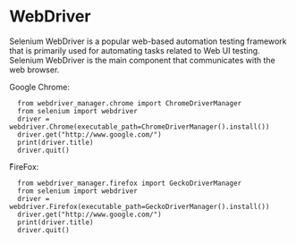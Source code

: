 # WebDriver
Selenium WebDriver is a popular web-based automation testing framework that is primarily used for automating tasks related to Web UI testing.
Selenium WebDriver is the main component that communicates with the web browser.

Google Chrome:

      from webdriver_manager.chrome import ChromeDriverManager
      from selenium import webdriver
      driver = webdriver.Chrome(executable_path=ChromeDriverManager().install())
      driver.get("http://www.google.com/")
      print(driver.title)
      driver.quit()


ّFireFox:

      from webdriver_manager.firefox import GeckoDriverManager
      from selenium import webdriver
      driver = webdriver.Firefox(executable_path=GeckoDriverManager().install())
      driver.get("http://www.google.com/")
      print(driver.title)
      driver.quit()


